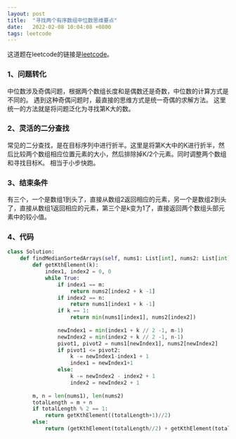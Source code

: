 ```yaml
---
layout: post
title:  "寻找两个有序数组中位数思维要点"
date:   2022-02-08 10:04:08 +0800
tags: leetcode
---
```


这道题在leetcode的链接是[leetcode](https://leetcode-cn.com/problems/median-of-two-sorted-arrays/)。

### 1、问题转化
中位数涉及奇偶问题，根据两个数组长度和是偶数还是奇数，中位数的计算方式是不同的。
遇到这种奇偶问题时，最直接的思维方式是统一奇偶的求解方法。
这里统一的方法就是将问题泛化为寻找第K大的数。

### 2、灵活的二分查找
常见的二分查找，是在目标序列中进行折半。这里是将第K大中的K进行折半，然后比较两个数组相应位置元素的大小，然后排除掉K/2个元素。同时调整两个数组和寻找目标K。
相当于小步快跑。

### 3、结束条件
有三个，一个是数组1到头了，直接从数组2返回相应的元素，另一个是数组2到头了，直接从数组1返回相应的元素，第三个是k变为1了，直接返回两个数组头部元素中的较小值。

### 4、代码

```python
class Solution:
    def findMedianSortedArrays(self, nums1: List[int], nums2: List[int]) -> float:
        def getKthElement(k):
            index1, index2 = 0, 0
            while True:
                if index1 == m:
                    return nums2[index2 + k -1]
                if index2 == n:
                    return nums1[index1 + k -1]
                if k == 1:
                    return min(nums1[index1], nums2[index2])
                
                newIndex1 = min(index1 + k // 2 -1, m-1)
                newIndex2 = min(index2 + k // 2 -1, n-1)
                pivot1, pivot2 = nums1[newIndex1], nums2[newIndex2]
                if pivot1 <= pivot2:
                    k -= newIndex1-index1 + 1
                    index1 = newIndex1+1
                else:
                    k -= newIndex2 - index2 + 1
                    index2 = newIndex2 + 1
        
        m, n = len(nums1), len(nums2)
        totalLength = m + n
        if totalLength % 2 == 1:
            return getKthElement((totalLength+1)//2)
        else:
            return (getKthElement(totalLength//2) + getKthElement(totalLength//2 + 1)) / 2
```